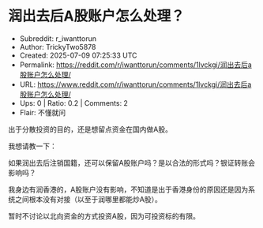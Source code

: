 # 润出去后A股账户怎么处理？

- Subreddit: r_iwanttorun
- Author: TrickyTwo5878
- Created: 2025-07-09 07:25:33 UTC
- Permalink: https://reddit.com/r/iwanttorun/comments/1lvckgi/润出去后a股账户怎么处理/
- URL: https://www.reddit.com/r/iwanttorun/comments/1lvckgi/润出去后a股账户怎么处理/
- Ups: 0 | Ratio: 0.2 | Comments: 2
- Flair: 不懂就问


出于分散投资的目的，还是想留点资金在国内做A股。

我想请教一下：

如果润出去后注销国籍，还可以保留A股账户吗？是以合法的形式吗？银证转账会影响吗？

我身边有润香港的，A股账户没有影响，不知道是出于香港身份的原因还是因为系统之间根本没有对接（以至于润哪里都能炒A股）。

暂时不讨论以北向资金的方式投资A股，因为可投资标的有限。

